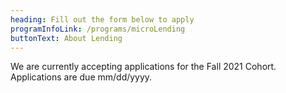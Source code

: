 ```yaml
---
heading: Fill out the form below to apply
programInfoLink: /programs/microLending
buttonText: About Lending
---
```

We are currently accepting applications for the Fall 2021 Cohort.<br>
Applications are due mm/dd/yyyy.
